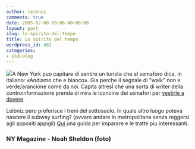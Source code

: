 ```yaml
---
author: leibniz
comments: true
date: 2005-02-08 09:06:40+00:00
layout: post
slug: lo-spirito-del-tempo
title: Lo spirito del tempo
wordpress_id: 481
categories:
- old-blog
---
```


![](http://newyorkmetro.com/nymetro/news/people/columns/intelligencer/downtownwalk050207_125.jpg)A
New York puo capitare di sentire un turista che al semaforo dica, in
italiano: «Andiamo che e bianco». Gia perche il segnale di "walk" non e
verde/arancione come da noi. Capita altresÏ che una sorta di writer
della controinformazione prenda di mira le iconcine dei semafori per [vestirle a dovere](http://www.newyorkmetro.com/nymetro/news/people/columns/intelligencer/11022/index.html). 




Leibniz pero preferisce i treni del sottosuolo. In quale altro luogo
poteva nascere il subway surfing? (ovvero andare in metropolitana senza
reggersi agli appositi appigli) [Qui ](http://www.newyorkmetro.com/nymetro/news/people/columns/intelligencer/11025/index.html)una guida per imparare e le tratte piu interessanti.




### NY Magazine - Noah Sheldon (foto)



